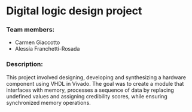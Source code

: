 # Digital logic design project

### Team members:
- Carmen Giaccotto
- Alessia Franchetti-Rosada

### Description:
This project involved designing, developing and synthesizing a hardware component using VHDL in Vivado. The goal was to create a module that interfaces with memory, processes a sequence of data by replacing undefined values and assigning credibility scores, while ensuring synchronized memory operations.
